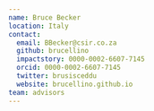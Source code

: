 ```yaml
---
name: Bruce Becker
location: Italy
contact:
  email: BBecker@csir.co.za
  github: brucellino
  impactstory: 0000-0002-6607-7145
  orcid: 0000-0002-6607-7145
  twitter: brusisceddu
  website: brucellino.github.io
team: advisors
---
```

